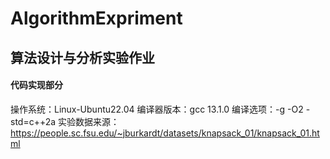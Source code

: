 # AlgorithmExpriment
## 算法设计与分析实验作业
#### 代码实现部分
操作系统：Linux-Ubuntu22.04
编译器版本：gcc 13.1.0
编译选项：-g -O2 -std=c++2a
实验数据来源：https://people.sc.fsu.edu/~jburkardt/datasets/knapsack_01/knapsack_01.html


